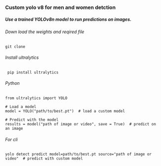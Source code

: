 ### Custom yolo v8 for men and women detction

##### Use a trained YOLOv8n model to run predictions on images.

###### Down load the weights and reqired file 

``` git clone ```


###### Install ultralytics
``` pip install ultralytics```

###### Python 
```
from ultralytics import YOLO

# Load a model
model = YOLO("path/to/best.pt")  # load a custom model

# Predict with the model
results = model("path of image or video", save = True)  # predict on an image
```
###### For cli 
``` yolo detect predict model=path/to/best.pt source="path of image or video"  # predict with custom model ```
